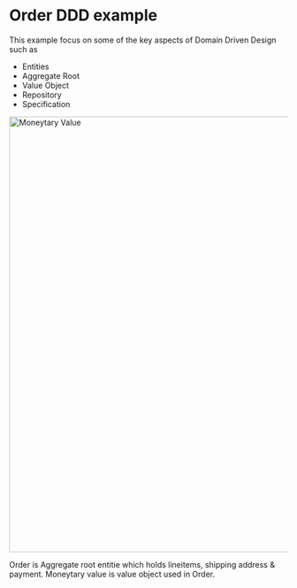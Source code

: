 # Order DDD example

This example focus on some of the key aspects of Domain Driven Design such as
- Entities
- Aggregate Root
- Value Object
- Repository
- Specification

<img width="787" alt="Moneytary Value" src="https://user-images.githubusercontent.com/23295769/39240813-88af6920-48a2-11e8-97cb-869a221cf18f.png">

Order is Aggregate root entitie which holds lineitems, shipping address & payment. Moneytary value is value object used in Order.

